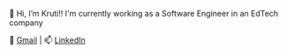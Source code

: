 👋 Hi, I’m Kruti!! I'm currently working as a Software Engineer in an EdTech company

📧 [Gmail](krutis0201@gmail.com)
| 📫 [LinkedIn](www.linkedin.com/in/kruti-shah-0201)


<!--- | 📄 [Resume](./Kruti_Shah_Resume.pdf)
kruti0201/kruti0201 is a ✨ special ✨ repository because its `README.md` (this file) appears on your GitHub profile.
You can click the Preview link to take a look at your changes.
--->
